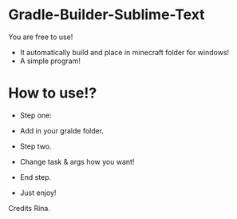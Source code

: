 # Gradle-Builder-Sublime-Text
You are free to use!

- It automatically build and place in minecraft folder for windows!
- A simple program!


# How to use!?
* Step one:
- Add in your gralde folder.

* Step two.
- Change task & args how you want!

* End step.
- Just enjoy!

Credits Rina.
